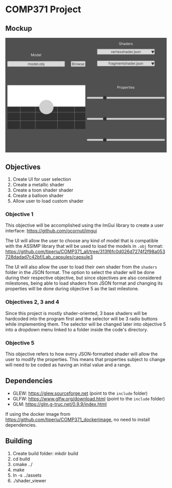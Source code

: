 # COMP371 Project

## Mockup

![alt text](https://github.com/SniffyMcTasty/COMP371-Project/blob/main/images/Mockup.png)

## Objectives

1. Create UI for user selection
2. Create a metallic shader
3. Create a toon shader shader
4. Create a balloon shader
5. Allow user to load custom shader

### Objective 1

This objective will be accomplished using the ImGui library to create a user interface: https://github.com/ocornut/imgui

The UI will allow the user to choose any kind of model that is compatible with the ASSIMP library that will be used to load the models in `.obj` format: https://github.com/tiperiu/COMP371_all/tree/313f6fc0d026d7274f2f98a053728dadad7c42bf/Lab_capsules/capsule3

The UI will also allow the user to load their own shader from the `shaders` folder in the JSON format.
The option to select the shader will be done during their respective objective, but since objectives are also considered milestones, being able to load shaders from JSON format
and changing its properties will be done during objective 5 as the last milestone.

### Objectives 2, 3 and 4

Since this project is mostly shader-oriented, 3 base shaders will be hardcoded into the program first and the selector will be 3 radio buttons while implementing them.
The selector will be changed later into objective 5 into a dropdown menu linked to a folder inside the code's directory.

### Objective 5

This objective refers to how every JSON-formatted shader will allow the user to modify the properties.
This means that properties subject to change will need to be coded as having an initial value and a range.

## Dependencies

- GLEW: https://glew.sourceforge.net (point to the `include` folder)
- GLFW: https://www.glfw.org/download.html (point to the `include` folder)
- GLM: https://glm.g-truc.net/0.9.9/index.html

If using the docker image from https://github.com/tiperiu/COMP371_dockerimage, no need to install dependencies.

## Building

1. Create build folder: mkdir build
2. cd build
3. cmake ../
4. make
5. ln -s ../assets
6. ./shader_viewer
